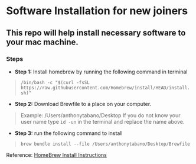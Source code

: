 # Software Installation for new joiners

## This repo will help install necessary software to your mac machine.

### Steps

* **Step 1:** Install homebrew by running the following command in terminal

> ```/bin/bash -c "$(curl -fsSL https://raw.githubusercontent.com/Homebrew/install/HEAD/install.sh)"```

* **Step 2:** Download Brewfile to a place on your computer. 

> Example: /Users/anthonytabano/Desktop If you do not know your user name type ```id -un``` in the terminal and replace the name above.

* **Step 3:** run the following command to install 

> ```brew bundle install --file /Users/anthonytabano/Desktop/Brewfile```

Reference: [HomeBrew Install Instructions](https://brew.sh/)
